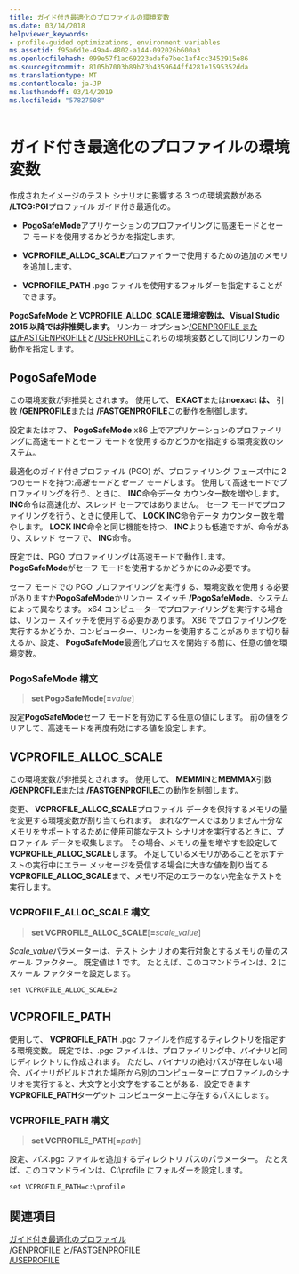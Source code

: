 ```yaml
---
title: ガイド付き最適化のプロファイルの環境変数
ms.date: 03/14/2018
helpviewer_keywords:
- profile-guided optimizations, environment variables
ms.assetid: f95a6d1e-49a4-4802-a144-092026b600a3
ms.openlocfilehash: 099e57f1ac69223adafe7bec1af4cc3452915e86
ms.sourcegitcommit: 8105b7003b89b73b4359644ff4281e1595352dda
ms.translationtype: MT
ms.contentlocale: ja-JP
ms.lasthandoff: 03/14/2019
ms.locfileid: "57827508"
---
```

# <a name="environment-variables-for-profile-guided-optimizations"></a>ガイド付き最適化のプロファイルの環境変数

作成されたイメージのテスト シナリオに影響する 3 つの環境変数がある **/LTCG:PGI**プロファイル ガイド付き最適化の。

- **PogoSafeMode**アプリケーションのプロファイリングに高速モードとセーフ モードを使用するかどうかを指定します。

- **VCPROFILE_ALLOC_SCALE**プロファイラーで使用するための追加のメモリを追加します。

- **VCPROFILE_PATH** .pgc ファイルを使用するフォルダーを指定することができます。

**PogoSafeMode と VCPROFILE_ALLOC_SCALE 環境変数は、Visual Studio 2015 以降では非推奨します。** リンカー オプション[/GENPROFILE または/FASTGENPROFILE](reference/genprofile-fastgenprofile-generate-profiling-instrumented-build.md)と[/USEPROFILE](reference/useprofile.md)これらの環境変数として同じリンカーの動作を指定します。

## <a name="pogosafemode"></a>PogoSafeMode

この環境変数が非推奨とされます。 使用して、 **EXACT**または**noexact は、** 引数 **/GENPROFILE**または **/FASTGENPROFILE**この動作を制御します。

設定またはオフ、 **PogoSafeMode** x86 上でアプリケーションのプロファイリングに高速モードとセーフ モードを使用するかどうかを指定する環境変数のシステム。

最適化のガイド付きプロファイル (PGO) が、プロファイリング フェーズ中に 2 つのモードを持つ:*高速モード*と*セーフ モード*します。 使用して高速モードでプロファイリングを行う、ときに、 **INC**命令データ カウンター数を増やします。 **INC**命令は高速化が、スレッド セーフではありません。 セーフ モードでプロファイリングを行う、ときに使用して、 **LOCK INC**命令データ カウンター数を増やします。 **LOCK INC**命令と同じ機能を持つ、 **INC**よりも低速ですが、命令があり、スレッド セーフで、 **INC**命令。

既定では、PGO プロファイリングは高速モードで動作します。 **PogoSafeMode**がセーフ モードを使用するかどうかにのみ必要です。

セーフ モードでの PGO プロファイリングを実行する、環境変数を使用する必要がありますか**PogoSafeMode**かリンカー スイッチ **/PogoSafeMode**、システムによって異なります。 x64 コンピューターでプロファイリングを実行する場合は、リンカー スイッチを使用する必要があります。 X86 でプロファイリングを実行するかどうか、コンピューター、リンカーを使用することがあります切り替えるか、設定、 **PogoSafeMode**最適化プロセスを開始する前に、任意の値を環境変数。

### <a name="pogosafemode-syntax"></a>PogoSafeMode 構文

> **set PogoSafeMode**[**=**_value_]

設定**PogoSafeMode**セーフ モードを有効にする任意の値にします。 前の値をクリアして、高速モードを再度有効にする値を設定します。

## <a name="vcprofileallocscale"></a>VCPROFILE_ALLOC_SCALE

この環境変数が非推奨とされます。 使用して、 **MEMMIN**と**MEMMAX**引数 **/GENPROFILE**または **/FASTGENPROFILE**この動作を制御します。

変更、 **VCPROFILE_ALLOC_SCALE**プロファイル データを保持するメモリの量を変更する環境変数が割り当てられます。 まれなケースではありません十分なメモリをサポートするために使用可能なテスト シナリオを実行するときに、プロファイル データを収集します。 その場合、メモリの量を増やすを設定して**VCPROFILE_ALLOC_SCALE**します。 不足しているメモリがあることを示すテストの実行中にエラー メッセージを受信する場合に大きな値を割り当てる**VCPROFILE_ALLOC_SCALE**まで、メモリ不足のエラーのない完全なテストを実行します。

### <a name="vcprofileallocscale-syntax"></a>VCPROFILE_ALLOC_SCALE 構文

> **set VCPROFILE_ALLOC_SCALE**[__=__*scale_value*]

*Scale_value*パラメーターは、テスト シナリオの実行対象とするメモリの量のスケール ファクター。  既定値は 1 です。 たとえば、このコマンドラインは、2 にスケール ファクターを設定します。

`set VCPROFILE_ALLOC_SCALE=2`

## <a name="vcprofilepath"></a>VCPROFILE_PATH

使用して、 **VCPROFILE_PATH** .pgc ファイルを作成するディレクトリを指定する環境変数。 既定では、.pgc ファイルは、プロファイリング中、バイナリと同じディレクトリに作成されます。 ただし、バイナリの絶対パスが存在しない場合、バイナリがビルドされた場所から別のコンピューターにプロファイルのシナリオを実行すると、大文字と小文字をすることがある、設定できます**VCPROFILE_PATH**ターゲット コンピューター上に存在するパスにします。

### <a name="vcprofilepath-syntax"></a>VCPROFILE_PATH 構文

> **set VCPROFILE_PATH**[**=**_path_]

設定、*パス*.pgc ファイルを追加するディレクトリ パスのパラメーター。 たとえば、このコマンドラインは、C:\profile にフォルダーを設定します。

`set VCPROFILE_PATH=c:\profile`

## <a name="see-also"></a>関連項目

[ガイド付き最適化のプロファイル](profile-guided-optimizations.md)<br/>
[/GENPROFILE と/FASTGENPROFILE](reference/genprofile-fastgenprofile-generate-profiling-instrumented-build.md)<br/>
[/USEPROFILE](reference/useprofile.md)<br/>
